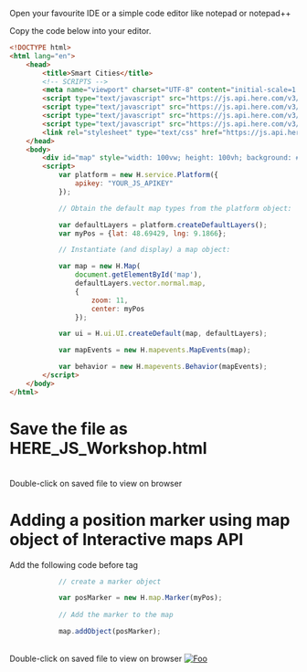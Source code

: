 Open your favourite IDE or a simple code editor like notepad or notepad++

Copy the code below into your editor.

``` html
<!DOCTYPE html>
<html lang="en">
    <head>
        <title>Smart Cities</title>
        <!-- SCRIPTS -->
        <meta name="viewport" charset="UTF-8" content="initial-scale=1.0, width=device-width" />
        <script type="text/javascript" src="https://js.api.here.com/v3/3.1/mapsjs-core.js"></script>
        <script type="text/javascript" src="https://js.api.here.com/v3/3.1/mapsjs-service.js"></script>
        <script type="text/javascript" src="https://js.api.here.com/v3/3.1/mapsjs-ui.js"></script>
        <script type="text/javascript" src="https://js.api.here.com/v3/3.1/mapsjs-mapevents.js"></script>
        <link rel="stylesheet" type="text/css" href="https://js.api.here.com/v3/3.1/mapsjs-ui.css"/> 
    </head>
    <body>
        <div id="map" style="width: 100vw; height: 100vh; background: #39B6B3;" ></div> 
        <script>
            var platform = new H.service.Platform({
                apikey: "YOUR_JS_APIKEY"
            });

            // Obtain the default map types from the platform object:

            var defaultLayers = platform.createDefaultLayers();
            var myPos = {lat: 48.69429, lng: 9.1866};

            // Instantiate (and display) a map object:

            var map = new H.Map(
                document.getElementById('map'),
                defaultLayers.vector.normal.map,
                {
                    zoom: 11,
                    center: myPos
                });

            var ui = H.ui.UI.createDefault(map, defaultLayers);

            var mapEvents = new H.mapevents.MapEvents(map);

            var behavior = new H.mapevents.Behavior(mapEvents);
        </script>
    </body>
</html>
```
# Save the file as HERE_JS_Workshop.html

</br> Double-click on saved file to view on browser

# Adding a position marker using map object of Interactive maps API
Add the following code before </script> tag

```javascript
            // create a marker object 

            var posMarker = new H.map.Marker(myPos);
            
            // Add the marker to the map 

            map.addObject(posMarker);
```
</br> Double-click on saved file to view on browser
[![Foo](https://github.com/kuberaspeaking/HERE-JS-workshop/blob/master/img/s3.png)](https://github.com/kuberaspeaking/HERE-JS-workshop/blob/master/Step3.md) 

